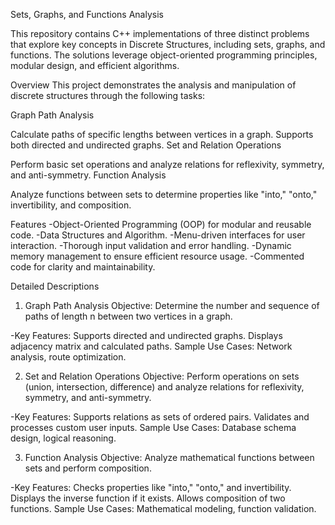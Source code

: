 Sets, Graphs, and Functions Analysis

This repository contains C++ implementations of three distinct problems that explore key concepts in Discrete Structures, including sets, graphs, and functions. The solutions leverage object-oriented programming principles, modular design, and efficient algorithms.

Overview
This project demonstrates the analysis and manipulation of discrete structures through the following tasks:

Graph Path Analysis

Calculate paths of specific lengths between vertices in a graph.
Supports both directed and undirected graphs.
Set and Relation Operations

Perform basic set operations and analyze relations for reflexivity, symmetry, and anti-symmetry.
Function Analysis

Analyze functions between sets to determine properties like "into," "onto," invertibility, and composition.

Features
-Object-Oriented Programming (OOP) for modular and reusable code.
-Data Structures and Algorithm.
-Menu-driven interfaces for user interaction.
-Thorough input validation and error handling.
-Dynamic memory management to ensure efficient resource usage.
-Commented code for clarity and maintainability.


Detailed Descriptions
1. Graph Path Analysis
Objective: Determine the number and sequence of paths of length n between two vertices in a graph.

-Key Features:
Supports directed and undirected graphs.
Displays adjacency matrix and calculated paths.
Sample Use Cases: Network analysis, route optimization.

2. Set and Relation Operations
Objective: Perform operations on sets (union, intersection, difference) and analyze relations for reflexivity, symmetry, and anti-symmetry.

-Key Features:
Supports relations as sets of ordered pairs.
Validates and processes custom user inputs.
Sample Use Cases: Database schema design, logical reasoning.

3. Function Analysis
Objective: Analyze mathematical functions between sets and perform composition.

-Key Features:
Checks properties like "into," "onto," and invertibility.
Displays the inverse function if it exists.
Allows composition of two functions.
Sample Use Cases: Mathematical modeling, function validation.

